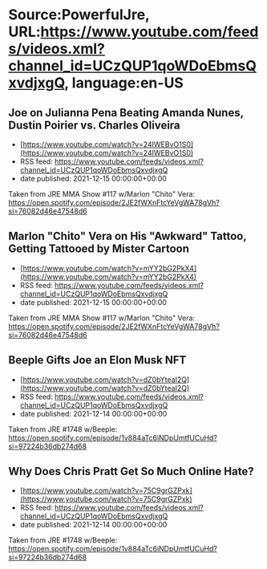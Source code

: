 # Source:PowerfulJre, URL:https://www.youtube.com/feeds/videos.xml?channel_id=UCzQUP1qoWDoEbmsQxvdjxgQ, language:en-US

## Joe on Julianna Pena Beating Amanda Nunes, Dustin Poirier vs. Charles Oliveira
 - [https://www.youtube.com/watch?v=24IWEBvO1S0](https://www.youtube.com/watch?v=24IWEBvO1S0)
 - RSS feed: https://www.youtube.com/feeds/videos.xml?channel_id=UCzQUP1qoWDoEbmsQxvdjxgQ
 - date published: 2021-12-15 00:00:00+00:00

Taken from JRE MMA Show #117 w/Marlon "Chito" Vera:
https://open.spotify.com/episode/2JE2fWXnFtcYeVgWA78gVh?si=76082d46e47548d6

## Marlon "Chito" Vera on His "Awkward" Tattoo, Getting Tattooed by Mister Cartoon
 - [https://www.youtube.com/watch?v=mYY2bG2PkX4](https://www.youtube.com/watch?v=mYY2bG2PkX4)
 - RSS feed: https://www.youtube.com/feeds/videos.xml?channel_id=UCzQUP1qoWDoEbmsQxvdjxgQ
 - date published: 2021-12-15 00:00:00+00:00

Taken from JRE MMA Show #117 w/Marlon "Chito" Vera:
https://open.spotify.com/episode/2JE2fWXnFtcYeVgWA78gVh?si=76082d46e47548d6

## Beeple Gifts Joe an Elon Musk NFT
 - [https://www.youtube.com/watch?v=dZ0bYteaI2Q](https://www.youtube.com/watch?v=dZ0bYteaI2Q)
 - RSS feed: https://www.youtube.com/feeds/videos.xml?channel_id=UCzQUP1qoWDoEbmsQxvdjxgQ
 - date published: 2021-12-14 00:00:00+00:00

Taken from JRE #1748 w/Beeple:
https://open.spotify.com/episode/1v884aTc6iNDpUmtfUCuHd?si=97224b36db274d68

## Why Does Chris Pratt Get So Much Online Hate?
 - [https://www.youtube.com/watch?v=75C9grGZPxk](https://www.youtube.com/watch?v=75C9grGZPxk)
 - RSS feed: https://www.youtube.com/feeds/videos.xml?channel_id=UCzQUP1qoWDoEbmsQxvdjxgQ
 - date published: 2021-12-14 00:00:00+00:00

Taken from JRE #1748 w/Beeple:
https://open.spotify.com/episode/1v884aTc6iNDpUmtfUCuHd?si=97224b36db274d68

